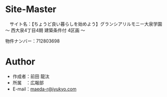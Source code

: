 # Site-Master
　サイト名：【ちょうど良い暮らしを始めよう】グランシアリルモニー大泉学園　～ 西大泉4丁目4期 建築条件付 4区画 ～

物件ナンバー：712803698


# Author
* 作成者：前田 龍汰
* 所属　：広報部
* E-mail：maeda-r@jyukyo.com